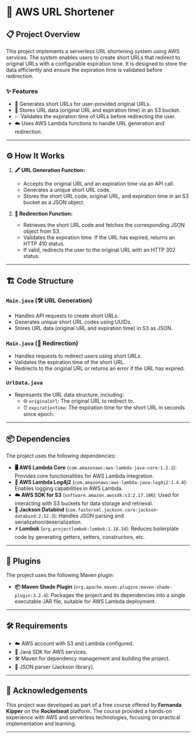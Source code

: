 # 🚀 AWS URL Shortener  

## 📋 Project Overview  
This project implements a serverless URL shortening system using AWS services. The system enables users to create short URLs that redirect to original URLs with a configurable expiration time. It is designed to store the data efficiently and ensure the expiration time is validated before redirection.  

### ✨ Features  
- 🔗 Generates short URLs for user-provided original URLs.  
- 📂 Stores URL data (original URL and expiration time) in an S3 bucket.  
- ✅ Validates the expiration time of URLs before redirecting the user.  
- ☁️ Uses AWS Lambda functions to handle URL generation and redirection.  

---

## ⚙️ How It Works  
1. **🖍️ URL Generation Function:**  
   - Accepts the original URL and an expiration time via an API call.  
   - Generates a unique short URL code.  
   - Stores the short URL code, original URL, and expiration time in an S3 bucket as a JSON object.  

2. **🔄 Redirection Function:**  
   - Retrieves the short URL code and fetches the corresponding JSON object from S3.  
   - Validates the expiration time. If the URL has expired, returns an HTTP 410 status.  
   - If valid, redirects the user to the original URL with an HTTP 302 status.  

---

## 🏗️ Code Structure  

### `Main.java` (🛠️ URL Generation)  
- Handles API requests to create short URLs.  
- Generates unique short URL codes using UUIDs.  
- Stores URL data (original URL and expiration time) in S3 as JSON.  

### `Main.java` (🔗 Redirection)  
- Handles requests to redirect users using short URLs.  
- Validates the expiration time of the short URL.  
- Redirects to the original URL or returns an error if the URL has expired.  

### `UrlData.java`  
- Represents the URL data structure, including:  
  - 🌐 `originalUrl`: The original URL to redirect to.  
  - ⏰ `expirationTime`: The expiration time for the short URL in seconds since epoch.  

---

## 📦 Dependencies  
The project uses the following dependencies:  

- **🖥️ AWS Lambda Core** (`com.amazonaws:aws-lambda-java-core:1.2.1`): Provides core functionalities for AWS Lambda integration.  
- **📝 AWS Lambda Log4j2** (`com.amazonaws:aws-lambda-java-log4j2:1.4.0`): Enables logging capabilities in AWS Lambda.  
- **☁️ AWS SDK for S3** (`software.amazon.awssdk:s3:2.17.106`): Used for interacting with S3 buckets for data storage and retrieval.  
- **📄 Jackson Databind** (`com.fasterxml.jackson.core:jackson-databind:2.12.3`): Handles JSON parsing and serialization/deserialization.  
- **⚡ Lombok** (`org.projectlombok:lombok:1.18.34`): Reduces boilerplate code by generating getters, setters, constructors, etc.  

---

## 🔧 Plugins  
The project uses the following Maven plugin:  

- **📦 Maven Shade Plugin** (`org.apache.maven.plugins:maven-shade-plugin:3.2.4`): Packages the project and its dependencies into a single executable JAR file, suitable for AWS Lambda deployment.  

---

## 🛠️ Requirements  
- ☁️ AWS account with S3 and Lambda configured.  
- 🔧 Java SDK for AWS services.  
- 🛠️ Maven for dependency management and building the project.  
- 📄 JSON parser (Jackson library).  

---

## 🙌 Acknowledgements  
This project was developed as part of a free course offered by **Fernanda Kipper** on the **Rocketseat** platform. The course provided a hands-on experience with AWS and serverless technologies, focusing on practical implementation and learning.  

---
